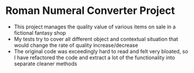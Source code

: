 # Roman Numeral Converter Project

- This project manages the quality value of various items on sale in a fictional fantasy shop
- My tests try to cover all different object and contextual situation that would change the rate of quality increase/decrease
- The original code was exceedingly hard to read and felt very bloated, so I have refactored the code and extract a lot of the functionality into separate cleaner methods
